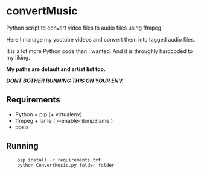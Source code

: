 # convertMusic
Python script to convert video files to audio files using ffmpeg

Here I manage my youtube videos and convert them into tagged audio files. 

It is a lot more Python code than I wanted. And it is throughly hardcoded to my liking.
 
**My paths are default and artist list too.**

***DONT BOTHER RUNNING THIS ON YOUR ENV.***

Requirements
------------

- Python + pip (+ virtualenv)
- ffmpeg + lame ( --enable-libmp3lame )
- posix

Running
--------

````bash
    pip install -r requirements.txt
    python ConvertMusic.py folder folder
````

